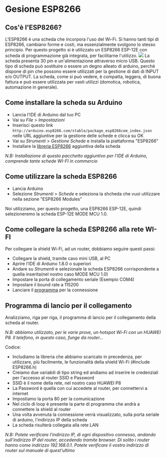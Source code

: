 # Gesione ESP8266

## Cos'è l'ESP8266?
L'ESP8266 è una scheda che incorpora l'uso del Wi-Fi.
Si hanno tanti tipi di ESP8266, cambiano forme e costi, ma essenzialmente svolgono lo stesso principio.
Per questo progetto si è utilizzato un ESP8266 ESP-12E con scheda di programmazione già integrata, per facilitarne l'utilizzo.
<img src="https://i.imgbox.com/NBxGte5C.jpg"/>
La scheda presenta 30 pin e un'alimentazione attraverso micro USB.
Questo tipo di scheda può sostituire o essere un degno alleato di arduino, perchè dispone di pin che possono essere utilizzati per la gestione di dati di INPUT e/o OUTPUT.
La scheda, come si può vedere, è compatta, leggera, di buona fattura e può essere utilizzata per vasti utilizzi (domotica, robotica, automazione in generale).


## Come installare la scheda su Arduino
* Lancia l'IDE di Arduino dal tuo PC
* Vai su *File* > *Impostazioni*
* Inserisci questo link `http://arduino.esp8266.com/stable/package_esp8266com_index.json` nelle URL aggiuntive per la gestione delle schede e clicca su OK
* Vai su *Strumenti* > *Gestione Schede* e installa la piattaforma "ESP8266"
* Installare la [libreria ESP8266](https://github.com/googlesamples/firebase-arduino/archive/master.zip) aggiuntiva della scheda

*N.B: Installazione di questo pacchetto aggiuntivo per l'IDE di Arduino, comprende tante schede WI-FI in commercio*

## Come utilizzare la scheda ESP8266
* Lancia Arduino
* Selezione *Strumenti* > *Schede* e seleziona la shcheda che vuoi utilizzare nella sezione "ESP8266 Modules"

Noi utilizziamo, per questo progetto, una ESP8266 ESP-12E, quindi selezioneremo la scheda ESP-12E MODE MCU 1.0.


## <a name="ancora-collegamento-wifi"></a>Come collegare la scheda ESP8266 alla rete WI-FI
Per collegare la shield Wi-Fi, ad un router, dobbiamo seguire questi passi:
* Collegare la shield, tramite cavo mini USB, al PC
* Aprire l'IDE di Arduino 1.8.0 o superiori
* Andare su *Strumenti* e selezionale la scheda ESP8266 corrispondente a quella inserita(nel nostro caso MODE MCU 1.0)
* Impostare la porta di collegamento seriale (Esempio COM4)
* Impostare il bound rate a 115200
* Lanciare il [programma](https://github.com/domoticawifi/Network-nodes/blob/master/sketch_Connessione_Rete_WiFi.ino) per la connessione

## Programma di lancio per il collegamento
Analizziamo, riga per riga, il programma di lancio per il collegamento della scheda al router.

*N.B: abbiamo utilizzato, per le varie prove, un hotspot Wi-Fi con un HUAWEI P8. Il telefono, in questo caso, funge da router...*

Codice:
* Includiamo la libreria che abbiamo scaricato in precedenza, per utilizzare, più facilmente, le funzionalità della shield Wi-Fi (#include ESP8266.h)
* Creiamo due variabili di tipo string ed andiamo ad inserire le credenziali per l'accesso al router SSID e Password
* SSID è il nome della rete, nel nostro caso HUAWEI P8
* La Password è quella con cui accedete al router, per connettervi a internet
* Impostiamo la porta 80 per la comunicazione
* Nel ciclo di loop è presente la parte di programma che andrà a connettere la shield al router
* Una volta avvenuta la connessione verrà visualizzato, sulla porta seriale di arduino, l'indirizzo IP della scheda
* La scheda risulterà collegata alla rete LAN

*N.B: Potete verificare l'indirizzo IP, di ogni dispositivo connesso, andando sull'indirizzo IP del router, accedendo tramite browser. Di solito i router hanno come indirizzo 192.168.0.1. Potete verificare il vostro indirizzo di router sul manuale di quest'ultimo*
